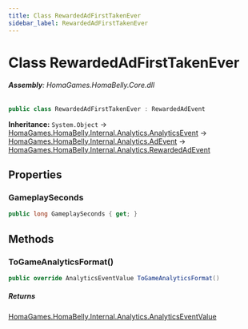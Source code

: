 ```yaml
---
title: Class RewardedAdFirstTakenEver
sidebar_label: RewardedAdFirstTakenEver
---
```

# Class RewardedAdFirstTakenEver


###### **Assembly**: HomaGames.HomaBelly.Core.dll

```csharp title="Declaration"
public class RewardedAdFirstTakenEver : RewardedAdEvent
```
**Inheritance:** `System.Object` -> [HomaGames.HomaBelly.Internal.Analytics.AnalyticsEvent](../HomaGames.HomaBelly.Internal.Analytics/AnalyticsEvent) -> [HomaGames.HomaBelly.Internal.Analytics.AdEvent](../HomaGames.HomaBelly.Internal.Analytics/AdEvent) -> [HomaGames.HomaBelly.Internal.Analytics.RewardedAdEvent](../HomaGames.HomaBelly.Internal.Analytics/RewardedAdEvent)

## Properties
### GameplaySeconds


```csharp title="Declaration"
public long GameplaySeconds { get; }
```
## Methods
### ToGameAnalyticsFormat()


```csharp title="Declaration"
public override AnalyticsEventValue ToGameAnalyticsFormat()
```

##### Returns

[HomaGames.HomaBelly.Internal.Analytics.AnalyticsEventValue](../HomaGames.HomaBelly.Internal.Analytics/AnalyticsEventValue)
